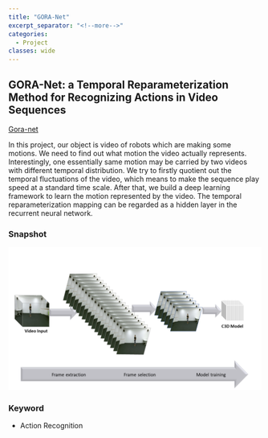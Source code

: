 ```yaml
---
title: "GORA-Net"
excerpt_separator: "<!--more-->"
categories:
  - Project
classes: wide
---
```



## GORA-Net: a Temporal Reparameterization Method for Recognizing Actions in Video Sequences

[Gora-net][pdf]

In this project, our object is video of robots which are making some motions. We need to find out what motion the video actually represents. Interestingly, one essentially same motion may be carried by two videos with different temporal distribution. We try to firstly quotient out the temporal fluctuations of the video, which means to make the sequence play speed at a standard time scale. After that, we build a deep learning framework to learn the motion represented by the video. The temporal reparameterization mapping can be regarded as a hidden layer in the recurrent neural network.

### Snapshot

![alt text](/assets/images/2019-03-15-gora.png "title")

### Keyword

- Action Recognition

[pdf]:assets/pdfs/action-recognition-project.pdf